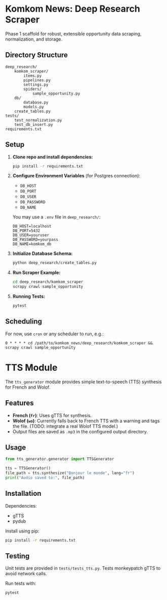 # Komkom News: Deep Research Scraper

Phase 1 scaffold for robust, extensible opportunity data scraping, normalization, and storage.

## Directory Structure

```
deep_research/
    komkom_scraper/
        items.py
        pipelines.py
        settings.py
        spiders/
            sample_opportunity.py
    db/
        database.py
        models.py
    create_tables.py
tests/
    test_normalization.py
    test_db_insert.py
requirements.txt
```

## Setup

1. **Clone repo and install dependencies:**
   ```sh
   pip install -r requirements.txt
   ```

2. **Configure Environment Variables** (for Postgres connection):
   - `DB_HOST`
   - `DB_PORT`
   - `DB_USER`
   - `DB_PASSWORD`
   - `DB_NAME`

   You may use a `.env` file in `deep_research/`:
   ```
   DB_HOST=localhost
   DB_PORT=5432
   DB_USER=youruser
   DB_PASSWORD=yourpass
   DB_NAME=komkom_db
   ```

3. **Initialize Database Schema:**
   ```sh
   python deep_research/create_tables.py
   ```

4. **Run Scraper Example:**
   ```sh
   cd deep_research/komkom_scraper
   scrapy crawl sample_opportunity
   ```

5. **Running Tests:**
   ```sh
   pytest
   ```

## Scheduling

For now, use `cron` or any scheduler to run, e.g.:
```
0 * * * * cd /path/to/komkom_news/deep_research/komkom_scraper && scrapy crawl sample_opportunity
```

# TTS Module

The `tts_generator` module provides simple text-to-speech (TTS) synthesis for French and Wolof.

## Features

- **French (`fr`)**: Uses gTTS for synthesis.
- **Wolof (`wo`)**: Currently falls back to French TTS with a warning and tags the file. (TODO: integrate a real Wolof TTS model.)
- Output files are saved as `.mp3` in the configured output directory.

## Usage

```python
from tts_generator.generator import TTSGenerator

tts = TTSGenerator()
file_path = tts.synthesize("Bonjour le monde", lang="fr")
print("Audio saved to:", file_path)
```

## Installation

Dependencies:
- gTTS
- pydub

Install using pip:

```sh
pip install -r requirements.txt
```

## Testing

Unit tests are provided in `tests/tests_tts.py`.
Tests monkeypatch gTTS to avoid network calls.

Run tests with:

```sh
pytest
```